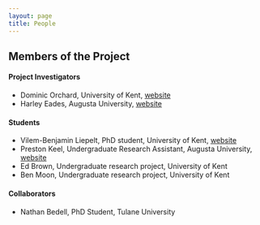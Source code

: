 ```yaml
---
layout: page
title: People
---
```


Members of the Project
----------------------

#### Project Investigators

- Dominic Orchard, University of Kent, [website](https://www.cs.kent.ac.uk/people/staff/dao7/)
- Harley Eades, Augusta University, [website](http://metatheorem.org/)

#### Students

- Vilem-Benjamin Liepelt, PhD student, University of Kent, [website](https://github.com/buggymcbugfix)
- Preston Keel, Undergraduate Research Assistant, Augusta University,
[website](https://github.com/pkeel)
- Ed Brown, Undergraduate research project, University of Kent
- Ben Moon, Undergraduate research project, University of Kent

#### Collaborators

- Nathan Bedell, PhD Student, Tulane University
